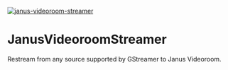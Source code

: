 [![janus-videoroom-streamer](https://snapcraft.io/janus-videoroom-streamer/badge.svg)](https://snapcraft.io/janus-videoroom-streamer)

# JanusVideoroomStreamer
Restream from any source supported by GStreamer to Janus Videoroom.
